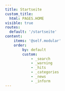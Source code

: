 ```yaml
---
title: Startseite
custom_title:
  html: PAGES.HOME
visible: true
routes:
  default: '/startseite'
content:
    items: '@self.modular'
    order:
        by: default
        custom:
            - _search
            - _warning
            - _hits
            - _categories
            - _news
            - _inform
---
```

